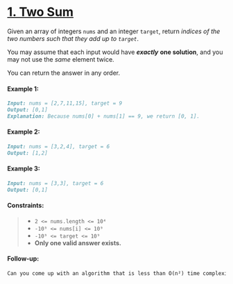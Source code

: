 # [**1. Two Sum**](https://leetcode.com/problems/two-sum/description/)

Given an array of integers `nums` and an integer `target`, return *indices of the two numbers such that they add up to `target`*.

You may assume that each input would have ***exactly*** **one solution**, and you may not use the *same* element twice.

You can return the answer in any order.

#### **Example 1:**
```md
Input: nums = [2,7,11,15], target = 9
Output: [0,1]
Explanation: Because nums[0] + nums[1] == 9, we return [0, 1].
```

#### **Example 2:**
```md
Input: nums = [3,2,4], target = 6
Output: [1,2]
```

#### **Example 3:**
```md
Input: nums = [3,3], target = 6
Output: [0,1]
````

#### **Constraints:**
> - `2 <= nums.length <= 10⁴`
> - `-10⁹ <= nums[i] <= 10⁹`
> - `-10⁹ <= target <= 10⁹`
> - **Only one valid answer exists.**

#### **Follow-up:**
```md
Can you come up with an algorithm that is less than O(n²) time complexity?
```